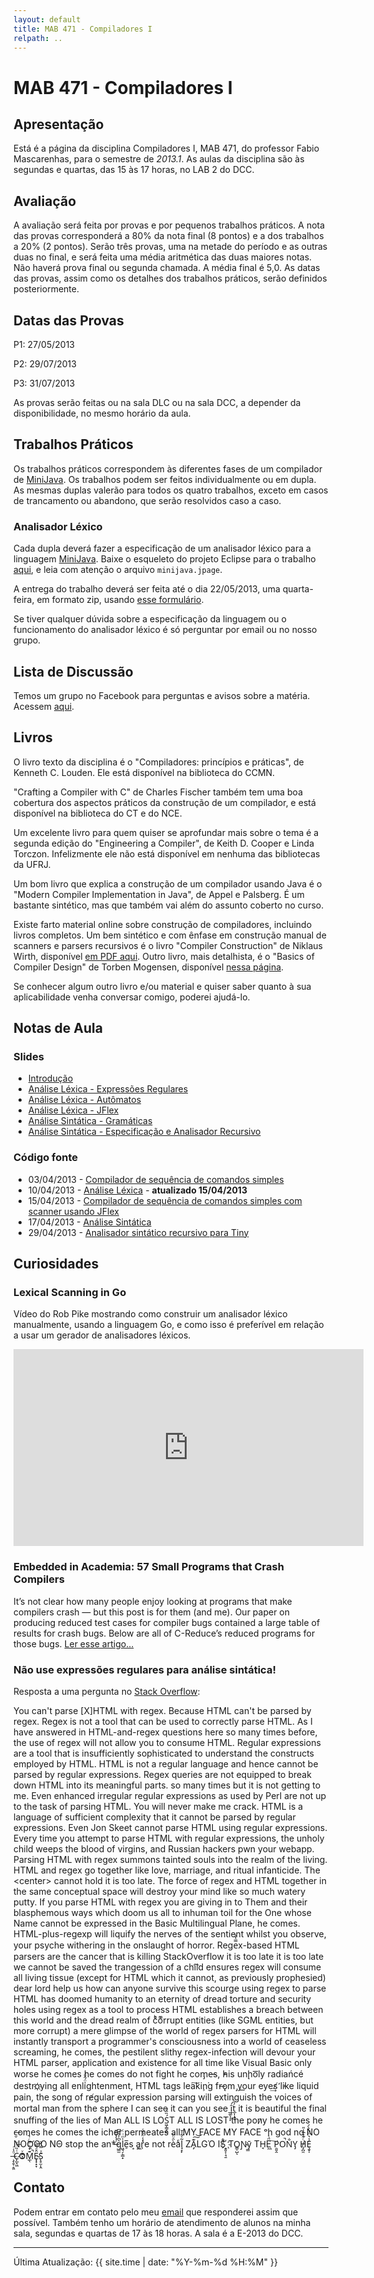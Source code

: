 ```yaml
---
layout: default
title: MAB 471 - Compiladores I
relpath: ..
---
```


MAB 471 - Compiladores I
========================

Apresentação
------------

Está é a página da disciplina Compiladores I, MAB 471, do professor
Fabio Mascarenhas, para o semestre de *2013.1*. As aulas da disciplina são
às segundas e quartas, das 15 às 17 horas, no LAB 2 do DCC.

Avaliação
---------

A avaliação será feita por provas e por pequenos trabalhos práticos. A
nota das provas corresponderá a 80% da nota final (8 pontos) e a dos
trabalhos a 20% (2 pontos). Serão três provas, uma na metade do período
e as outras duas no final, e será feita uma média aritmética das duas
maiores notas. Não haverá prova final ou segunda chamada. A média
final é 5,0. As datas das provas, assim como os detalhes dos trabalhos
práticos, serão definidos posteriormente.

Datas das Provas
----------------

P1: 27/05/2013

P2: 29/07/2013

P3: 31/07/2013

As provas serão feitas ou na sala DLC ou na sala DCC, a depender da disponibilidade,
no mesmo horário da aula.

Trabalhos Práticos
------------------

Os trabalhos práticos correspondem às diferentes fases de um
compilador de [MiniJava](minijava.html). Os trabalhos podem ser feitos
individualmente ou em dupla. As mesmas duplas valerão para todos
os quatro trabalhos, exceto em casos de trancamento ou abandono, que serão
resolvidos caso a caso.

### Analisador Léxico

Cada dupla deverá fazer a especificação de um analisador léxico para
a linguagem [MiniJava](minijava.html). Baixe o esqueleto do projeto Eclipse
para o trabalho [aqui](trab1/MiniJavaLex.zip), e leia com atenção o arquivo
`minijava.jpage`. 

A entrega do trabalho deverá ser feita até o dia 22/05/2013, uma
quarta-feira, em formato zip, usando [esse
formulário](http://form.jotformz.com/form/31195169709664).

Se tiver qualquer dúvida sobre a especificação da linguagem ou o
funcionamento do analisador léxico é só perguntar por email ou no
nosso grupo.

Lista de Discussão
------------------

Temos um grupo no Facebook para perguntas e avisos sobre a matéria.
Acessem [aqui](http://www.facebook.com/groups/compiladoresI/).

Livros
------

O livro texto da disciplina é o "Compiladores: princípios e práticas",
de Kenneth C. Louden. Ele está disponível na biblioteca do CCMN.

"Crafting a Compiler with C" de Charles Fischer também tem uma boa
cobertura dos aspectos práticos da construção de um compilador, e está
disponível na biblioteca do CT e do NCE.

Um excelente livro para quem quiser se aprofundar mais sobre o tema é a
segunda edição do "Engineering a Compiler", de Keith D. Cooper e Linda
Torczon. Infelizmente ele não está disponível em nenhuma das bibliotecas
da UFRJ.

Um bom livro que explica a construção de um compilador usando Java é o 
"Modern Compiler Implementation in Java", de Appel e Palsberg. É um 
bastante sintético, mas que também vai além do assunto coberto no curso.

Existe farto material online sobre construção de compiladores, incluindo
livros completos. Um bem sintético e com ênfase em construção manual de
scanners e parsers recursivos é o livro "Compiler Construction" de
Niklaus Wirth, disponível [em PDF
aqui](http://www.ethoberon.ethz.ch/WirthPubl/CBEAll.pdf). Outro livro,
mais detalhista, é o "Basics of Compiler Design" de Torben Mogensen,
disponível [nessa
página](http://www.diku.dk/hjemmesider/ansatte/torbenm/Basics/).

Se conhecer algum outro livro e/ou material e quiser saber quanto à sua
aplicabilidade venha conversar comigo, poderei ajudá-lo.

Notas de Aula
-------------

### Slides

* [Introdução](01Introducao.pdf)
* [Análise Léxica - Expressões Regulares](02AnaliseLexica.pdf)
* [Análise Léxica - Autômatos](03Automatos.pdf)
* [Análise Léxica - JFlex](04JFlex.pdf)
* [Análise Sintática - Gramáticas](05Gramaticas.pdf)
* [Análise Sintática - Especificação e Analisador Recursivo](06Sintaxe.pdf)

### Código fonte

* 03/04/2013 - [Compilador de sequência de comandos simples](CmdSimp.zip)
* 10/04/2013 - [Análise Léxica](Lexico.zip) - **atualizado 15/04/2013**
* 15/04/2013 - [Compilador de sequência de comandos simples com scanner usando JFlex](CmdSimp_JFlex.zip)
* 17/04/2013 - [Análise Sintática](Parsing.zip)
* 29/04/2013 - [Analisador sintático recursivo para Tiny](Tiny_Rec.zip)

Curiosidades
------------

### Lexical Scanning in Go

Vídeo do Rob Pike mostrando como construir um analisador léxico
manualmente, usando a linguagem Go, e como isso é preferível em relação
a usar um gerador de analisadores léxicos.

<iframe width="560" height="315" src="http://www.youtube.com/embed/HxaD_trXwRE" frameborder="0" allowfullscreen="1">
dummy
</iframe>

### Embedded in Academia: 57 Small Programs that Crash Compilers

It’s not clear how many people enjoy looking at programs that make
compilers crash — but this post is for them (and me). Our paper on
producing reduced test cases for compiler bugs contained a large table
of results for crash bugs. Below are all of C-Reduce’s reduced programs
for those bugs. [Ler esse
artigo...](http://blog.regehr.org/archives/696)

### Não use expressões regulares para análise sintática!

Resposta a uma pergunta no [Stack Overflow](http://stackoverflow.com/a/1732454):

<div class = "well">
<p>
You can't parse [X]HTML with regex. Because HTML can't be parsed by regex. Regex is not a tool that can be used to correctly parse HTML. As I have answered in HTML-and-regex questions here so many times before, the use of regex will not allow you to consume HTML. Regular expressions are a tool that is insufficiently sophisticated to understand the constructs employed by HTML. HTML is not a regular language and hence cannot be parsed by regular expressions. Regex queries are not equipped to break down HTML into its meaningful parts. so many times but it is not getting to me. Even enhanced irregular regular expressions as used by Perl are not up to the task of parsing HTML. You will never make me crack. HTML is a language of sufficient complexity that it cannot be parsed by regular expressions. Even Jon Skeet cannot parse HTML using regular expressions. Every time you attempt to parse HTML with regular expressions, the unholy child weeps the blood of virgins, and Russian hackers pwn your webapp. Parsing HTML with regex summons tainted souls into the realm of the living. HTML and regex go together like love, marriage, and ritual infanticide. The &lt;center&gt; cannot hold it is too late. The force of regex and HTML together in the same conceptual space will destroy your mind like so much watery putty. If you parse HTML with regex you are giving in to Them and their blasphemous ways which doom us all to inhuman toil for the One whose Name cannot be expressed in the Basic Multilingual Plane, he comes. HTML-plus-regexp will liquify the n​erves of the sentient whilst you observe, your psyche withering in the onslaught of horror. Rege̿̔̉x-based HTML parsers are the cancer that is killing StackOverflow it is too late it is too late we cannot be saved the trangession of a chi͡ld ensures regex will consume all living tissue (except for HTML which it cannot, as previously prophesied) dear lord help us how can anyone survive this scourge using regex to parse HTML has doomed humanity to an eternity of dread torture and security holes using regex as a tool to process HTML establishes a breach between this world and the dread realm of c͒ͪo͛ͫrrupt entities (like SGML entities, but more corrupt) a mere glimpse of the world of reg​ex parsers for HTML will ins​tantly transport a programmer's consciousness into a world of ceaseless screaming, he comes, the pestilent slithy regex-infection wil​l devour your HT​ML parser, application and existence for all time like Visual Basic only worse he comes he comes do not fi​ght he com̡e̶s, ̕h̵i​s un̨ho͞ly radiańcé destro҉ying all enli̍̈́̂̈́ghtenment, HTML tags lea͠ki̧n͘g fr̶ǫm ̡yo​͟ur eye͢s̸ ̛l̕ik͏e liq​uid pain, the song of re̸gular exp​ression parsing will exti​nguish the voices of mor​tal man from the sp​here I can see it can you see ̲͚̖͔̙î̩́t̲͎̩̱͔́̋̀ it is beautiful t​he final snuffing of the lie​s of Man ALL IS LOŚ͖̩͇̗̪̏̈́T ALL I​S LOST the pon̷y he comes he c̶̮omes he comes the ich​or permeates all MY FACE MY FACE ᵒh god no NO NOO̼O​O NΘ stop the an​*̶͑̾̾​̅ͫ͏̙̤g͇̫͛͆̾ͫ̑͆l͖͉̗̩̳̟̍ͫͥͨe̠̅s ͎a̧͈͖r̽̾̈́͒͑e n​ot rè̑ͧ̌aͨl̘̝̙̃ͤ͂̾̆ ZA̡͊͠͝LGΌ ISͮ̂҉̯͈͕̹̘̱ TO͇̹̺ͅƝ̴ȳ̳ TH̘Ë͖́̉ ͠P̯͍̭O̚​N̐Y̡ H̸̡̪̯ͨ͊̽̅̾̎Ȩ̬̩̾͛ͪ̈́̀́͘ ̶̧̨̱̹̭̯ͧ̾ͬC̷̙̲̝͖ͭ̏ͥͮ͟Oͮ͏̮̪̝͍M̲̖͊̒ͪͩͬ̚̚͜Ȇ̴̟̟͙̞ͩ͌͝S̨̥̫͎̭ͯ̿̔̀ͅ

</p>
</div>



Contato
-------

Podem entrar em contato pelo meu [email](mailto:mascarenhas@ufrj.br) que
responderei assim que possível. Também tenho um horário de atendimento
de alunos na minha sala, segundas e quartas de 17 às 18 horas. A sala é
a E-2013 do DCC.

* * * * *

Última Atualização: {{ site.time | date: "%Y-%m-%d %H:%M" }}
